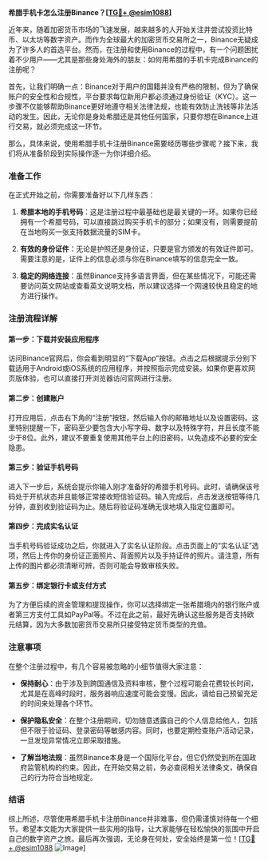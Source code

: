 **希腊手机卡怎么注册Binance？[[TG💪+ @esim1088](https://t.me/s/esim1088)]**

近年来，随着加密货币市场的飞速发展，越来越多的人开始关注并尝试投资比特币、以太坊等数字资产。而作为全球最大的加密货币交易所之一，Binance无疑成为了许多人的首选平台。然而，在注册和使用Binance的过程中，有一个问题困扰着不少用户——尤其是那些身处海外的朋友：如何用希腊的手机卡完成Binance的注册呢？

首先，让我们明确一点：Binance对于用户的国籍并没有严格的限制，但为了确保账户的安全性和合规性，平台要求每位新用户都必须通过身份验证（KYC）。这一步骤不仅能够帮助Binance更好地遵守相关法律法规，也能有效防止洗钱等非法活动的发生。因此，无论你是身处希腊还是其他任何国家，只要你想在Binance上进行交易，就必须完成这一环节。

那么，具体来说，使用希腊手机卡注册Binance需要经历哪些步骤呢？接下来，我们将从准备阶段到实际操作逐一为你详细介绍。

### 准备工作

在正式开始之前，你需要准备好以下几样东西：

1. **希腊本地的手机号码**：这是注册过程中最基础也是最关键的一环。如果你已经拥有一个希腊号码，可以直接跳过购买手机卡的部分；如果没有，则需要提前在当地购买一张支持数据流量的SIM卡。
   
2. **有效的身份证件**：无论是护照还是身份证，只要是官方颁发的有效证件即可。需要注意的是，证件上的信息必须与你在Binance填写的信息完全一致。

3. **稳定的网络连接**：虽然Binance支持多语言界面，但在某些情况下，可能还需要访问英文网站或查看英文说明文档，所以建议选择一个网速较快且稳定的地方进行操作。

### 注册流程详解

#### 第一步：下载并安装应用程序

访问Binance官网后，你会看到明显的“下载App”按钮。点击之后根据提示分别下载适用于Android或iOS系统的应用程序，并按照指示完成安装。如果你更喜欢网页版体验，也可以直接打开浏览器访问官网进行注册。

#### 第二步：创建账户

打开应用后，点击右下角的“注册”按钮，然后输入你的邮箱地址以及设置密码。这里特别提醒一下，密码至少要包含大小写字母、数字以及特殊字符，并且长度不能少于8位。此外，建议不要重复使用其他平台上的旧密码，以免造成不必要的安全隐患。

#### 第三步：验证手机号码

进入下一步后，系统会提示你输入刚才准备好的希腊手机号码。此时，请确保该号码处于开机状态并且能够正常接收短信验证码。输入完成后，点击发送按钮等待几分钟，直到收到验证码为止。随后将验证码准确无误地填入指定位置即可。

#### 第四步：完成实名认证

当手机号码验证成功之后，你就进入了实名认证阶段。点击页面上的“实名认证”选项，然后上传你的身份证正面照片、背面照片以及手持证件的照片。请注意，所有上传的图片都必须清晰可辨，否则可能会导致审核失败。

#### 第五步：绑定银行卡或支付方式

为了方便后续的资金管理和提现操作，你可以选择绑定一张希腊境内的银行账户或者第三方支付工具如PayPal等。不过在此之前，最好先确认这些服务是否支持欧元结算，因为大多数加密货币交易所只接受特定货币类型的充值。

### 注意事项

在整个注册过程中，有几个容易被忽略的小细节值得大家注意：

- **保持耐心**：由于涉及到跨国通信及资料审核，整个过程可能会花费较长时间，尤其是在高峰时段时，服务器响应速度可能会变慢。因此，请给自己预留充足的时间来处理各个环节。
  
- **保护隐私安全**：在整个注册期间，切勿随意透露自己的个人信息给他人，包括但不限于验证码、登录密码等敏感内容。同时，也要定期检查账户活动记录，一旦发现异常情况立即采取措施。

- **了解当地法规**：虽然Binance本身是一个国际化平台，但它仍然受到所在国政府监管机构的约束。因此，在开始交易之前，务必查阅相关法律条文，确保自己的行为符合当地规定。

### 结语

综上所述，尽管使用希腊手机卡注册Binance并非难事，但仍需谨慎对待每一个细节。希望本文能为大家提供一些实用的指导，让大家能够在轻松愉快的氛围中开启自己的数字资产之旅。最后再次强调，无论身在何处，安全始终是第一位！[[TG💪+ @esim1088](https://t.me/s/esim1088) ![Image](https://i.postimg.cc/4NQfJmqS/Snipaste-2025-05-13-00-14-12.png)]